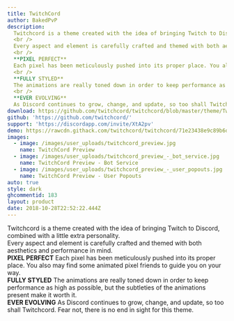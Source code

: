 ```yaml
---
title: TwitchCord
author: BakedPvP
description:
  Twitchcord is a theme created with the idea of bringing Twitch to Discord, combined with a little extra personality.
  <br />
  Every aspect and element is carefully crafted and themed with both aesthetics and performance in mind.
  <br />
  **PIXEL PERFECT**
  Each pixel has been meticulously pushed into its proper place. You also may find some animated pixel friends to guide you on your way.
  <br />
  **FULLY STYLED**
  The animations are really toned down in order to keep performance as high as possible, but the subtleties of the animations present make it worth it.
  <br />
  **EVER EVOLVING**
  As Discord continues to grow, change, and update, so too shall Twitchcord. Fear not, there is no end in sight for this theme.
download: https://github.com/twitchcord/twitchcord/blob/master/theme/Twitchcord.theme.css
github: 'https://github.com/twitchcord/'
support: 'https://discordapp.com/invite/XtA2pv'
demo: https://rawcdn.githack.com/twitchcord/twitchcord/71e23438e9c89b6d1818e047ee2c2dcb7f768922/theme/Twitchcord.theme.css
images:
  - image: /images/user_uploads/twitchcord_preview.jpg
    name: TwitchCord Preview
  - image: /images/user_uploads/twitchcord_preview_-_bot_service.jpg
    name: TwitchCord Preview - Bot Service
  - image: /images/user_uploads/twitchcord_preview_-_user_popouts.jpg
    name: TwitchCord Preview - User Popouts
auto: true
style: dark
ghcommentid: 183
layout: product
date: 2018-10-28T22:52:22.444Z
---
```

Twitchcord is a theme created with the idea of bringing Twitch to Discord, combined with a little extra personality.
  <br />
  Every aspect and element is carefully crafted and themed with both aesthetics and performance in mind.
  <br />
  **PIXEL PERFECT**
  Each pixel has been meticulously pushed into its proper place. You also may find some animated pixel friends to guide you on your way.
  <br />
  **FULLY STYLED**
  The animations are really toned down in order to keep performance as high as possible, but the subtleties of the animations present make it worth it.
  <br />
  **EVER EVOLVING**
  As Discord continues to grow, change, and update, so too shall Twitchcord. Fear not, there is no end in sight for this theme.